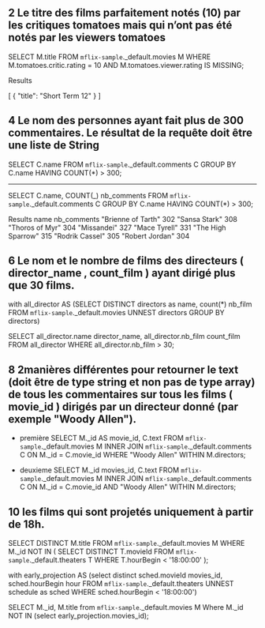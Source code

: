 ## 2 Le titre des films parfaitement notés (10) par les critiques tomatoes mais qui n’ont pas été notés par les viewers tomatoes

SELECT M.title
FROM `mflix-sample`.\_default.movies M
WHERE M.tomatoes.critic.rating = 10 AND M.tomatoes.viewer.rating IS MISSING;

Results

[
{
"title": "Short Term 12"
}
]

## 4 Le nom des personnes ayant fait plus de 300 commentaires. Le résultat de la requête doit être une liste de String

SELECT C.name
FROM `mflix-sample`.\_default.comments C
GROUP BY C.name
HAVING COUNT(\*) > 300;

---

SELECT C.name, COUNT(_) nb_comments
FROM `mflix-sample`.\_default.comments C
GROUP BY C.name
HAVING COUNT(\*) > 300;

Results
name nb_comments
"Brienne of Tarth" 302
"Sansa Stark" 308
"Thoros of Myr" 304
"Missandei" 327
"Mace Tyrell" 331
"The High Sparrow" 315
"Rodrik Cassel" 305
"Robert Jordan" 304

## 6 Le nom et le nombre de films des directeurs ( director_name , count_film ) ayant dirigé plus que 30 films.

with all_director AS (SELECT DISTINCT directors as name, count(*) nb_film
FROM `mflix-sample`._default.movies
UNNEST directors
GROUP BY directors)

SELECT all_director.name director_name, all_director.nb_film count_film
FROM all_director
WHERE all_director.nb_film > 30;

## 8 2manières différentes pour retourner le text (doit être de type string et non pas de type array) de tous les commentaires sur tous les films ( movie_id ) dirigés par un directeur donné (par exemple "Woody Allen").
- première
  SELECT M._id AS movie_id, C.text
  FROM `mflix-sample`._default.movies M
  INNER JOIN `mflix-sample`._default.comments C
  ON M._id = C.movie_id
  WHERE "Woody Allen" WITHIN M.directors;

- deuxieme
  SELECT M._id movies_id, C.text
  FROM `mflix-sample`._default.movies M
  INNER JOIN `mflix-sample`._default.comments C
  ON M._id = C.movie_id AND "Woody Allen" WITHIN M.directors;
## 10 les films qui sont projetés uniquement à partir de 18h.

SELECT DISTINCT M.title
FROM `mflix-sample`._default.movies M
WHERE M._id NOT IN (
	SELECT DISTINCT T.movieId
	FROM `mflix-sample`._default.theaters T
	WHERE T.hourBegin < '18:00:00'
);

with early_projection AS (select distinct sched.movieId movies_id, sched.hourBegin hour
FROM `mflix-sample`._default.theaters
UNNEST schedule as sched
WHERE sched.hourBegin < '18:00:00')

SELECT M._id, M.title
from `mflix-sample`._default.movies M
Where M._id NOT IN (select early_projection.movies_id);